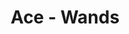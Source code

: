 ---
layout: 'layouts/arcana.html'
title: 'Ace - Wands'
summary: 'A card symbolising disruptive change, endings and transitions.'
displayOrder: 1
card:
    webp: 'images/card-back.webp'
    jpg: 'images/card-back.jpg'
    alt: 'The Death card. Starry cherry blossoms bloom.'
    
meaning:
    general: 'The Death card is not about the literal death of any person. Worry not - this is an ending to allow for something new, like the end of winter for the birth of spring.'
    example: 'If you get this card, you may be about to undergo a transition. Something may be coming to and end, but that usually comes with a new opportunity. These changes can be stressful or disruptive, but you should be better off for it.'
keywords:
    - 'Change'
    - 'Upheaval'
    - 'Transition'
    - 'Endings and beginnings'
    - 'Transformation'
    - 'End of a cycle'
quote: 'They say the best flame burns brightest when circumstances are at their worst.'
quoteby: 'Sofie, Howls Moving Castle'
---